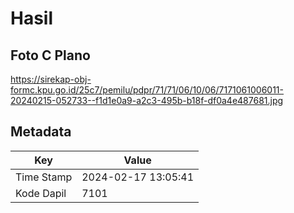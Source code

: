 # Hasil

## Foto C Plano

https://sirekap-obj-formc.kpu.go.id/25c7/pemilu/pdpr/71/71/06/10/06/7171061006011-20240215-052733--f1d1e0a9-a2c3-495b-b18f-df0a4e487681.jpg


## Metadata

| Key        | Value               |
| ---------- | ------------------- |
| Time Stamp | 2024-02-17 13:05:41 |
| Kode Dapil | 7101                |




